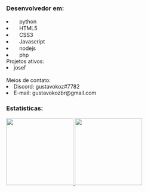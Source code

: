 ### Desenvolvedor em:
 <li><img src="https://cdn.discordapp.com/attachments/884562553773117461/888905411888046110/5848152fcef1014c0b5e4967.png" width="15">python</li>
 <li><img src="https://cdn.discordapp.com/attachments/884562553773117461/888908971769999400/html5-logo-8.png" width="15">HTML5</li>
 <li><img src="https://cdn.discordapp.com/attachments/884562553773117461/888909786266103888/141-1415372_css3-icon-png.png" width="15">CSS3</li>
  <li><img src="https://media.discordapp.net/attachments/861596616090451978/925064511017349140/kisspng-javascript-computer-icons-software-developer-casca-javascript-logo-5b4ca5d6340fb2.9494659815317498462133.png?width=336&height=473" width="15">Javascript</li>
  <li><img src="https://media.discordapp.net/attachments/861596616090451978/925064821920104488/kisspng-node-js-javascript-react-logo-express-js-javascript-logo-5b4ca5c70f0195.6239386615317498310615.png?width=473&height=473" width="15">nodejs</li>
  <li><img src="https://logodownload.org/wp-content/uploads/2016/10/php-logo.png" width="15">php</li>
Projetos ativos:
<li> josef </li>
<br>Meios de contato:</br>
<li>Discord: gustavokoz#7782</li>
<li>E-mail: gustavokozbr@gmail.com</li>

### Estatísticas:

<div>
  <a href="https://github.com/gustavokoz">
  <img height="180em" src="https://github-readme-stats.vercel.app/api?username=gustavokoz&show_icons=true&theme=tokyonight&include_all_commits=true&count_private=true"/> <img height="180em" src="https://github-readme-stats.vercel.app/api/top-langs/?username=gustavokoz&layout=compact&langs_count=7&theme=tokyonight"/>
  </a>
</div>
